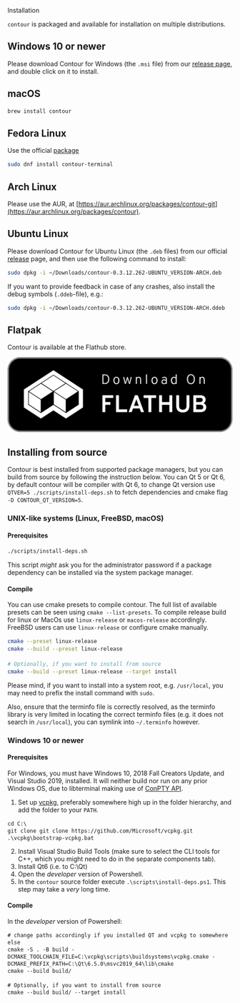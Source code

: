  Installation

`contour` is packaged and available for installation on multiple distributions.

## Windows 10 or newer

Please download Contour for Windows (the `.msi` file) from our [release page](https://github.com/contour-terminal/contour/releases/latest/), and double click on it to install.

## macOS

```sh
brew install contour
```

## Fedora Linux

Use the official [package](https://packages.fedoraproject.org/pkgs/contour-terminal/contour-terminal/)

```sh
sudo dnf install contour-terminal
```

## Arch Linux

Please use the AUR, at [https://aur.archlinux.org/packages/contour-git](https://aur.archlinux.org/packages/contour).

## Ubuntu Linux

Please download Contour for Ubuntu Linux (the `.deb` files) from our official [release](https://github.com/contour-terminal/contour/releases) page,
and then use the following command to install:

```sh
sudo dpkg -i ~/Downloads/contour-0.3.12.262-UBUNTU_VERSION-ARCH.deb
```

If you want to provide feedback in case of any crashes, also install the debug symbols (`.ddeb`-file), e.g.:

```sh
sudo dpkg -i ~/Downloads/contour-0.3.12.262-UBUNTU_VERSION-ARCH.ddeb
```

## Flatpak

Contour is available at the Flathub store.

[![Get it on Flathub](https://raw.githubusercontent.com/flatpak-design-team/flathub-mockups/master/assets/download-button/download.svg?sanitize=true)](https://flathub.org/apps/details/org.contourterminal.Contour)


## Installing from source

Contour is best installed from supported package managers, but you can build
from source by following the instruction below. You can Qt 5 or Qt 6,
by default contour will be compiler with Qt 6, to change Qt version use `QTVER=5 ./scripts/install-deps.sh` to fetch dependencies and cmake flag `-D CONTOUR_QT_VERSION=5`.

### UNIX-like systems (Linux, FreeBSD, macOS)

#### Prerequisites

```sh
./scripts/install-deps.sh
```

This script *might* ask you for the administrator password if a package dependency
can be installed via the system package manager.

#### Compile

You can use cmake presets to compile contour. The full list of available presets can be seen using `cmake --list-presets`. To compile release build for linux or MacOs use `linux-release` or `macos-release` accordingly. FreeBSD users can use `linux-release` or configure cmake manually.

```sh
cmake --preset linux-release 
cmake --build --preset linux-release

# Optionally, if you want to install from source
cmake --build --preset linux-release --target install
```

Please mind, if you want to install into a system root, e.g. `/usr/local`, you may need to prefix
the install command with `sudo`.

Also, ensure that the terminfo file is correctly resolved, as the terminfo library
is very limited in locating  the correct terminfo files (e.g. it does not search in `/usr/local`),
you can symlink into `~/.terminfo` however.

### Windows 10 or newer

#### Prerequisites

For Windows, you must have Windows 10, 2018 Fall Creators Update, and Visual Studio 2019, installed.
It will neither build nor run on any prior Windows OS, due to libterminal making use of [ConPTY API](https://devblogs.microsoft.com/commandline/windows-command-line-introducing-the-windows-pseudo-console-conpty/).

1. Set up [vcpkg](https://vcpkg.io/en/getting-started.html), preferably somewhere high up in the folder hierarchy, and add the folder to your `PATH`.

```
cd C:\
git clone git clone https://github.com/Microsoft/vcpkg.git
.\vcpkg\bootstrap-vcpkg.bat
```

2. Install Visual Studio Build Tools (make sure to select the CLI tools for
   C++, which you might need to do in the separate components tab).
3. Install Qt6 (i.e. to C:\Qt)
4. Open the _developer_ version of Powershell.
5. In the `contour` source folder execute `.\scripts\install-deps.ps1`. This step may take a _very_ long time.


#### Compile

In the _developer_ version of Powershell:

```psh
# change paths accordingly if you installed QT and vcpkg to somewhere else
cmake -S . -B build -DCMAKE_TOOLCHAIN_FILE=C:\vcpkg\scripts\buildsystems\vcpkg.cmake -DCMAKE_PREFIX_PATH=C:\Qt\6.5.0\msvc2019_64\lib\cmake
cmake --build build/

# Optionally, if you want to install from source
cmake --build build/ --target install
```

